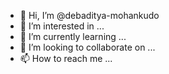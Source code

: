 - 👋 Hi, I’m @debaditya-mohankudo
- 👀 I’m interested in ...
- 🌱 I’m currently learning ...
- 💞️ I’m looking to collaborate on ...
- 📫 How to reach me ...

<!---
debaditya-mohankudo/debaditya-mohankudo is a ✨ special ✨ repository because its `README.md` (this file) appears on your GitHub profile.
You can click the Preview link to take a look at your changes.
--->
